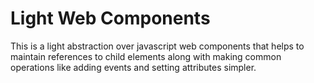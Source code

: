 # Light Web Components

This is a light abstraction over javascript web components that helps to maintain references to child elements along with
making common operations like adding events and setting attributes simpler.